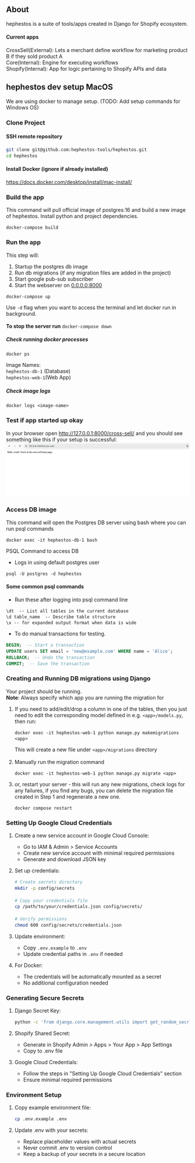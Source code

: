 ## About
hephestos is a suite of tools/apps created in Django for Shopify ecosystem.
#### Current apps
CrossSell(External): Lets a merchant define workflow for marketing product B if they sold product A
<br>Core(Internal): Engine for executing workflows
<br>Shopify(Internal): App for logic pertaining to Shopify APIs and data

## hephestos dev setup MacOS
We are using docker to manage setup.
(TODO: Add setup commands for Windows OS)

### Clone Project
#### SSH remote repository
```sh
git clone git@github.com:hephestos-tools/hephestos.git
cd hephestos
```

#### Install Docker (ignore if already installed)
https://docs.docker.com/desktop/install/mac-install/

### Build the app
This command will pull official image of postgres:16 and build a new image of hephestos. Install python and project dependencies.
```commandline
docker-compose build
```

### Run the app
This step will:
1. Startup the postgres db image
2. Run db migrations (if any migration files are added in the project)
3. Start google pub-sub subscriber
4. Start the webserver on [0.0.0.0:8000]() 
```commandline
docker-compose up
```
Use `-d` flag when you want to access the terminal and let docker run in background. <br/><br/>
**To stop the server run** `docker-compose down`

##### Check running docker processes
```commandline
docker ps
```
Image Names:<br/>
`hephestos-db-1` (Database)<br/>
`hephestos-web-1`(Web App)
##### Check image logs
```commandline
docker logs <image-name>
```

### Test if app started up okay
In your browser open http://127.0.0.1:8000/cross-sell/ and you should see something like this if your setup is successful:
![img.png](img.png)


### Access DB image
This command will open the Postgres DB server using bash where you can run psql commands
```commandline
docker exec -it hephestos-db-1 bash
```
PSQL Command to access DB<br/>

- Logs in using default postgres user
```commandline
psql -U postgres -d hephestos
```

#### Some common psql commands
- Run these after logging into psql command line
```psql
\dt  -- List all tables in the current database
\d table_name  -- Describe table structure
\x -- for expanded output format when data is wide
```
- To do manual transactions for testing.
```sql
BEGIN;  -- Start a transaction
UPDATE users SET email = 'new@example.com' WHERE name = 'Alice';
ROLLBACK;  -- Undo the transaction
COMMIT;  -- Save the transaction
```

### Creating and Running DB migrations using Django
Your project should be running.
<br/>**Note**: Always specify which app you are running the migration for
1. If you need to add/edit/drop a column in one of the tables, 
then you just need to edit the corresponding model defined in e.g. `<app>/models.py`, then run:<br/>
    ```
    docker exec -it hephestos-web-1 python manage.py makemigrations <app>
    ```
    This will create a new file under `<app>/migrations` directory<br/><br/>
2. Manually run the migration command
    ```
   docker exec -it hephestos-web-1 python manage.py migrate <app>
   ```
3. or, restart your server - this will run any new migrations, check logs for any failures, if you find any bugs, you can delete the migration file created in Step 1 and regenerate a new one.
    ```commandline
    docker compose restart
    ```



### Setting Up Google Cloud Credentials

1. Create a new service account in Google Cloud Console:
   - Go to IAM & Admin > Service Accounts
   - Create new service account with minimal required permissions
   - Generate and download JSON key

2. Set up credentials:
   ```bash
   # Create secrets directory
   mkdir -p config/secrets
   
   # Copy your credentials file
   cp /path/to/your/credentials.json config/secrets/
   
   # Verify permissions
   chmod 600 config/secrets/credentials.json
   ```

3. Update environment:
   - Copy `.env.example` to `.env`
   - Update credential paths in `.env` if needed

4. For Docker:
   - The credentials will be automatically mounted as a secret
   - No additional configuration needed

### Generating Secure Secrets

1. Django Secret Key:
   ```bash
   python -c 'from django.core.management.utils import get_random_secret_key; print(get_random_secret_key())'
   ```

2. Shopify Shared Secret:
   - Generate in Shopify Admin > Apps > Your App > App Settings
   - Copy to .env file

3. Google Cloud Credentials:
   - Follow the steps in "Setting Up Google Cloud Credentials" section
   - Ensure minimal required permissions

### Environment Setup

1. Copy example environment file:
   ```bash
   cp .env.example .env
   ```

2. Update .env with your secrets:
   - Replace placeholder values with actual secrets
   - Never commit .env to version control
   - Keep a backup of your secrets in a secure location

